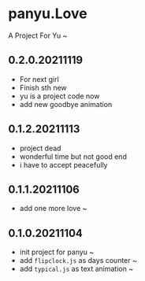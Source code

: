 # panyu.Love
A Project For Yu ~

## 0.2.0.20211119
* For next girl  
* Finish sth new  
* yu is a project code now  
* add new goodbye animation  

## 0.1.2.20211113
* project dead  
* wonderful time but not good end  
* i have to accept peacefully  

## 0.1.1.20211106 
* add one more love ~   

## 0.1.0.20211104  
* init project for panyu ~
* add `flipclock.js` as days counter ~
* add `typical.js` as text animation ~